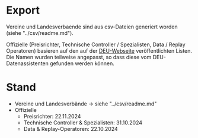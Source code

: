 # Export
Vereine und Landesverbaende sind aus csv-Dateien generiert worden (siehe "../csv/readme.md").

Offizielle (Preisrichter, Technische Controller / Spezialisten, Data / Replay Operatoren) basieren auf den auf der [DEU-Webseite](https://eislauf-union.de/de/die-deu/officials) veröffentlichten Listen.
Die Namen wurden teilweise angepasst, so dass diese vom DEU-Datenassistenten gefunden werden können.

# Stand
- Vereine und Landesverbände -> siehe "../csv/readme.md"
- Offizielle
    * Preisrichter: 22.11.2024
    * Technische Controller & Spezialisten: 31.10.2024
    * Data & Replay-Operatoren: 22.10.2024
